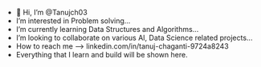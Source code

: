 - 👋 Hi, I’m @Tanujch03
- I’m interested in Problem solving...
- I’m currently learning Data Structures and Algorithms...
- I’m looking to collaborate on various AI, Data Science related projects...
- How to reach me --> linkedin.com/in/tanuj-chaganti-9724a8243
- Everything that I learn and build will be shown here.

<!---
Tanujch03/Tanujch03 is a ✨ special ✨ repository because its `README.md` (this file) appears on your GitHub profile.
You can click the Preview link to take a look at your changes.
--->
